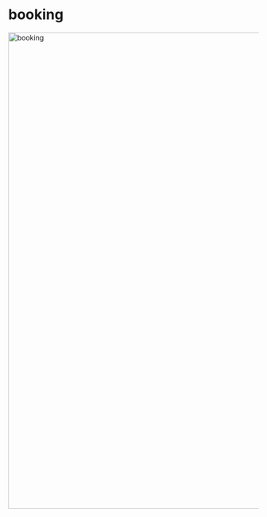 # booking
 <img width="960" alt="booking" src="https://user-images.githubusercontent.com/59719836/154542146-d5ac2e83-bdf6-4ff2-ba9e-07df35964dc5.png">

